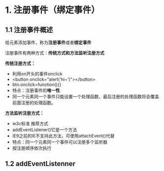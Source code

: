 # 1. 注册事件（绑定事件）

## 1.1 注册事件概述

给元素添加事件，称为**注册事件**或者**绑定事件**

注册事件有两种方式：**传统方式和方法监听注册方式**

**传统注册方式：**

* 利用on开头的事件onclick
* \<button onclick="alert('hi~')">\</button>
* btn.onclick=function(){}
* 特点：注册事件的**唯一性**
* 同一个元素同一个事件只能设置一个处理函数，最后注册的处理函数将会覆盖前面注册的处理函数。

**方法监听注册方式：**

* w3c标准 推荐方式
* addEventListener()它是一个方法
* IE9之前的IE不支持此方法，可使用attachEvent()代替
* 特点：同一个元素同一个事件可以注册多个监听器
* 按注册顺序依次执行

## 1.2 addEventListenner